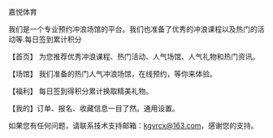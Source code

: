 嘉悦体育

我们是一个专业预约冲浪场馆的平台。我们也准备了优秀的冲浪课程以及热门的活动等.每日签到累计积分

【首页】 为您推荐优秀冲浪课程、热门活动、人气场馆、人气礼物和热门资讯。

【场馆】 我们准备的热门人气冲浪场馆，在线预约，等你来体验。

【福利】 每日签到得积分累计换取精美礼物。

【我的】订单、报名、收藏信息一目了然。通用设置。

如果您有任何问题，请联系技术支持邮箱：kgvrcx@163.com，感谢您的支持。
